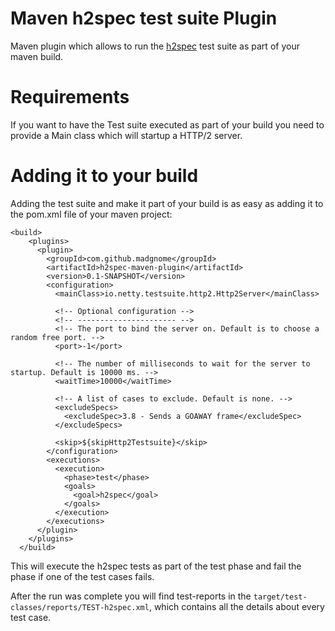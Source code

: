 Maven h2spec test suite Plugin
==============================

Maven plugin which allows to run the [h2spec](https://github.com/summerwind/h2spec) test suite as part of your maven build.

# Requirements
If you want to have the Test suite executed as part of your build you need to provide a Main class which will
startup a HTTP/2 server.


# Adding it to your build
Adding the test suite and make it part of your build is as easy as adding it to the pom.xml file of your
maven project:
    
    <build>
        <plugins>
          <plugin>
            <groupId>com.github.madgnome</groupId>
            <artifactId>h2spec-maven-plugin</artifactId>
            <version>0.1-SNAPSHOT</version>
            <configuration>
              <mainClass>io.netty.testsuite.http2.Http2Server</mainClass>
              
              <!-- Optional configuration -->
              <!-- ---------------------- -->
              <!-- The port to bind the server on. Default is to choose a random free port. -->
              <port>-1</port>
              
              <!-- The number of milliseconds to wait for the server to startup. Default is 10000 ms. -->
              <waitTime>10000</waitTime>
              
              <!-- A list of cases to exclude. Default is none. -->
              <excludeSpecs>
                <excludeSpec>3.8 - Sends a GOAWAY frame</excludeSpec>
              </excludeSpecs>
              
              <skip>${skipHttp2Testsuite}</skip>
            </configuration>
            <executions>
              <execution>
                <phase>test</phase>
                <goals>
                  <goal>h2spec</goal>
                </goals>
              </execution>
            </executions>
          </plugin>
        </plugins>
      </build>


This will execute the h2spec tests as part of the test phase and fail the phase if one of the test cases
fails.

After the run was complete you will find test-reports in the `target/test-classes/reports/TEST-h2spec.xml`, which contains all
the details about every test case.


